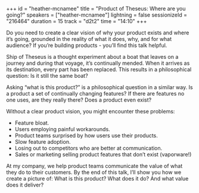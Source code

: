 +++
id = "heather-mcnamee"
title = "Product of Theseus: Where are you going?"
speakers = ["heather-mcnamee"]
lightning = false
sessionizeId = "216464"
duration = 15
track = "d2t2"
time = "14:10"
+++

Do you need to create a clear vision of why your product exists and where it’s going, grounded in the reality of what it does, why, and for what audience?  If you’re building products - you’ll find this talk helpful. 

Ship of Theseus is a thought experiment about a boat that leaves on a journey and during that voyage, it’s continually mended. When it arrives as its destination, every part has been replaced. This results in a philosophical question: Is it still the same boat? 

Asking “what is this product?” is a philosophical question in a similar way. Is a product a set of continually changing features? If there are features no one uses, are they really there? Does a product even exist? 

Without a clear product vision, you might encounter these problems:

- Feature bloat. 
- Users employing painful workarounds.
- Product teams surprised by how users use their products. 
- Slow feature adoption. 
- Losing out to competitors who are better at communication.
- Sales or marketing selling product features that don’t exist (vaporware!)

At my company, we help product teams communicate the value of what they do to their customers. By the end of this talk, I’ll show you how we create a picture of: What is this product? What does it do? And what value does it deliver?

